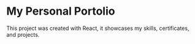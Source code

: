 # My Personal Portolio

This project was created with React, it showcases my skills, certificates, and projects.
